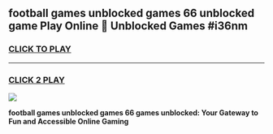 
## football games unblocked games 66 unblocked game Play Online 👋 Unblocked Games #i36nm
<h3>
<a href="https://premium.freeplayer.one?title=football_games_unblocked_games_66&ref=21F">CLICK TO PLAY</a></h3>
<hr>

<h3>
<a href="https://premium.freeplayer.one?title=football_games_unblocked_games_66&ref=21F">CLICK 2 PLAY</a>
  
</h3>

<a href="https://premium.freeplayer.one?title=football_games_unblocked_games_66&ref=21F/"><img src="https://clearcache.store/games.png"></a>


**football games unblocked games 66 games unblocked: Your Gateway to Fun and Accessible Online Gaming**

